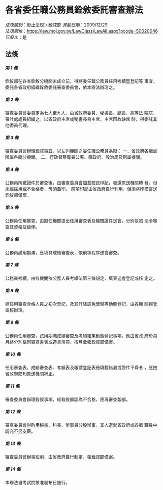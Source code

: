 # 各省委任職公務員銓敘委託審查辦法

*法規類別*：廢止法規＞銓敘部
*異動日期*：2009/12/29  
*法規網址*：https://law.moj.gov.tw/LawClass/LawAll.aspx?pcode=S0020046
*已廢止*：是


## 法條
##### 第 1 條
銓敘部在各省銓敘分機關未成立前，得將委任職公務員任用考績暨登記等
事宜，委託各省政府組織銓敘委託審查委員會，依本辦法辦理之。

##### 第 2 條
審查委員會委員定為七人至九人，由省政府委員、秘書長、廳長、高等法
院院、審計處處長組織之。以省政府主席或秘書長為主席，主席因故缺席
時，得委託其他委員代理。

##### 第 3 條
審查委員會辦理銓敘事宜，以左列機關之委任職公務員為限：
一、省政府各廳局所屬各縣分機關。
二、行政督察專員公署、縣政府、設治局及所屬機關。


##### 第 4 條
公務員所繳證件於審查後，由審查委員會加蓋驗訖印記，發還原送機關轉
發。但未經採用或不合格者，毋須蓋印。
前項印記由省政府自行刊用，但須將印模咨送銓敘部備案。

##### 第 5 條
公務員任用審查，由擬任機關提出任用審查表及機關證件送會，分別依照
法令審查其資格及級俸。

##### 第 6 條
公務員試用期滿，應填具成績審查表，依前項程序送會審查。

##### 第 7 條
公務員考績，由各機關依公務人員考績法第三條規定，填表送會登記或核
定之。

##### 第 8 條
經任用審查合格人員之初次登記，及其升降調免獎懲等動態登記，由各機
關報會查核辦理。

##### 第 9 條
公務員任用審查，試用期滿成績審查及考績結果動態登記事項，應由省政
府於每月終分別檢同審查書表或造具清冊，按月彙報銓敘部備案。

##### 第 10 條
任用審查表，成績審查表、考績表及報請登記表冊填載錯漏或證件不齊者
，應由省政府飭知原送機關補正。

##### 第 11 條
審查委員會辦理銓敘事項，經銓敘部認為不合格，應再審查報部。

##### 第 12 條
審查委員會得酌用秘書、科長、辦事員分股辦事，其人選就省政府或各廳
職員中調充不另支薪。

##### 第 13 條
審查委員會辦事細則，由省政府自行制定，報銓敘部備案。

##### 第 14 條
本辦法自考試院核准發布日施行。


